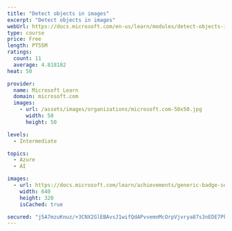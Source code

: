 ```yaml
---
title: "Detect objects in images"
excerpt: "Detect objects in images"
webUrl: https://docs.microsoft.com/en-us/learn/modules/detect-objects-images/
type: course
price: Free
length: PT55M
ratings:
  count: 11
  average: 4.818182
heat: 50

provider:
  name: Microsoft Learn
  domain: microsoft.com
  images:
    - url: /assets/images/organizations/microsoft.com-50x50.jpg
      width: 50
      height: 50

levels:
  - Intermediate

topics:
  - Azure
  - AI

images:
  - url: https://docs.microsoft.com/learn/achievements/generic-badge-social.png
    width: 640
    height: 320
    isCached: true

secured: "j5A7mzuKnuz/+3CNX2GlEBAvsJ1wifQdAPvvemnMcOrpVjvrya87s3nEDE7PksegL4nVa2oMXmHWNWC3Tu0d42AMRKPXNM49Edcur1Q6Qe79EgJlCwrDkzSCmTfvMHEGTwNazVBaDdlfgfqevqwn2fmqtP/SbwoYiauuDQcs6d2f3+0g9EJxfzCni1VyK6KRZMrlnTzCP1rt0sbAJlBXCNdB0gIBeUzF7kZeJ5pOkrRdQz/vTlwvUWqsF8ODCmO8cg40kjipeXwb5vnRiMMsN68jstBkW1h8rJJyNQjnx/T2B5FxXRWtKFgC7upRtDlsmOvqx2LMp49hNuSKpZwh8qDvJznVLbaQHDjYOw2yNpqcWw++iodTRnfZdyWb3TNXg2oVOdEdH+xN4JUkzNYoa72KwoWZHHHv1p9TxQFKbZk=;XBT8LWBdCkZQsfdQCgurVQ=="
---
```



